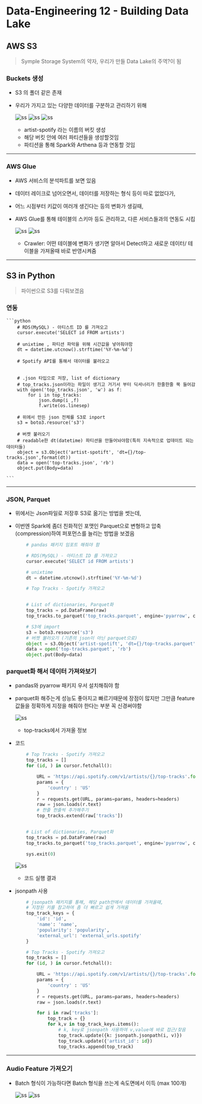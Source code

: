 # Data-Engineering 12 - Building Data Lake

## AWS S3
> Symple Storage System의 약자, 우리가 만들 Data Lake의 주역?이 됨

### Buckets 생성
- S3 의 폴더 같은 존재
- 우리가 가지고 있는 다양한 데이터를 구분하고 관리하기 위해

    ![ss](DE_img2/screenshot05.png)
    ![ss](DE_img2/screenshot06.png)
    ![ss](DE_img2/screenshot07.png)
    - artist-spotify 라는 이름의 버킷 생성
    - 해당 버킷 안에 여러 파티션들을 생성할것임
    - 파티션을 통해 Spark와 Arthena 등과 연동할 것임

---

### AWS Glue
- AWS 서비스의 분석파트를 보면 있음
- 데이터 레이크로 넘어오면서, 데이터를 저장하는 형식 등이 따로 없었다가,
- 어느 시점부터 키값이 여러개 생긴다는 등의 변화가 생길때,
- AWS Glue를 통해 테이블의 스키마 등도 관리하고, 다른 서비스들과의 연동도 시킴

    ![ss](DE_img2/screenshot08.png)
    ![ss](DE_img2/screenshot09.png)
    - Crawler: 어떤 테이블에 변화가 생기면 알아서 Detect하고 새로운 데이터/ 테이블을 가져올때 바로 반영시켜줌

---

## S3 in Python
> 파이썬으로 S3를 다뤄보겠음

### 연동

    ```python
        # RDS(MySQL) - 아티스트 ID 를 가져오고
        cursor.execute('SELECT id FROM artists')

        # unixtime , 파티션 파악을 위해 시간값을 넣어줘야함
        dt = datetime.utcnow().strftime('%Y-%m-%d')

        # Spotify API를 통해서 데이터를 불러오고


        # .json 타입으로 저장, list of dictionary
        # top_tracks.json이라는 파일이 생기고 거기서 부터 딕셔너리가 한줄한줄 쭉 들어감
        with open('top_tracks.json', 'w') as f:
            for i in top_tracks:
                json.dump(i ,f)
                f.write(os.linesep)

        # 위에서 만든 json 전체를 S3로 inport
        s3 = boto3.resource('s3')

        # 버켓 불러오기
        # readable한 dt(datetime) 파티션을 만들어놔야함(특히 지속적으로 업데이트 되는 데이터들)
        object = s3.Object('artist-spotift', 'dt={}/top-tracks.json',format(dt))
        data = open('top-tracks.json', 'rb')
        object.put(Body=data)

    ```
---

### JSON, Parquet
- 위에서는 Json파일로 저장후 S3로 옮기는 방법을 썻는데, 
- 이번엔 Spark에 좀더 친화적인 포맷인 Parquet으로 변형하고 압축(compression)하여 퍼포먼스를 늘리는 방법을 보겠음

    ```python
        # pandas 패키지 임포트 해줘야 함

        # RDS(MySQL) - 아티스트 ID 를 가져오고
        cursor.execute('SELECT id FROM artists')

        # unixtime 
        dt = datetime.utcnow().strftime('%Y-%m-%d')

        # Top Tracks - Spotify 가져오고


        # List of dictionaries, Parquet화
        top_tracks = pd.DataFrame(raw)
        top_tracks.to_parquet('top_tracks.parquet', engine='pyarrow', compressions='snappy')

        # S3에 import
        s3 = boto3.resource('s3')
        # 버켓 불러오기 (기존의 json이 아닌 parquet으로)
        object = s3.Object('artist-spotift', 'dt={}/top-tracks.parquet',format(dt))
        data = open('top-tracks.parquet', 'rb')
        object.put(Body=data)
    ```


### parquet화 해서 데이터 가져와보기
- pandas와 pyarrow 패키지 우서 설치해줘야 함
- parquet화 해주는게 성능도 좋아지고 빠르기때문에 장점이 많지만 그만큼 feature 값들을 정확하게 지정을 해줘야 한다는 부분 꼭 신경써야함

    ![ss](DE_img2/screenshot10.png)
    - top-tracks에서 가져올 정보
  
- 코드
    ```python
        # Top Tracks - Spotify 가져오고
        top_tracks = []
        for (id, ) in cursor.fetchall():

            URL = 'https://api.spotify.com/v1/artists/{}/top-tracks'.format(id)
            params = {
                'country' : 'US'
            }
            r = requests.get(URL, params=params, headers=headers)
            raw = json.loads(r.text)
            # 한줄 한줄씩 추가해주기
            top_tracks.extend(raw['tracks'])


        # List of dictionaries, Parquet화
        top_tracks = pd.DataFrame(raw)
        top_tracks.to_parquet('top_tracks.parquet', engine='pyarrow', compression='snappy')

        sys.exit(0)
    ```
    ![ss](DE_img2/screenshot11.png)
    - 코드 실행 결과

- jsonpath 사용

    ```python
        # jsonpath 패키지를 통해, 해당 path안에서 데이터를 가져올때,
        # 지정된 키를 참고하여 좀 더 빠르고 쉽게 가져옴
        top_track_keys = {
            'id': 'id',
            'name': 'name',
            'popularity': 'popularity',
            'external_url': 'external_urls.spotify' 
        }

        # Top Tracks - Spotify 가져오고
        top_tracks = []
        for (id, ) in cursor.fetchall():

            URL = 'https://api.spotify.com/v1/artists/{}/top-tracks'.format(id)
            params = {
                'country' : 'US'
            }
            r = requests.get(URL, params=params, headers=headers)
            raw = json.loads(r.text)

            for i in raw['tracks']:
                top_track = {}
                for k,v in top_track_keys.items():
                    # k, key로 jsonpath 사용하여 v,value에 바로 접근/찾음
                    top_track.update({k: jsonpath.jsonpath(i, v)})
                    top_track.update({'artist_id': id})
                    top_tracks.append(top_track)
    ```

---

### Audio Feature 가져오기
- Batch 형식이 가능하다면 Batch 형식을 쓰는게 속도면에서 이득 (max 100개)

    ![ss](DE_img2/screenshot12.png)
    ![ss](DE_img2/screenshot13.png)

